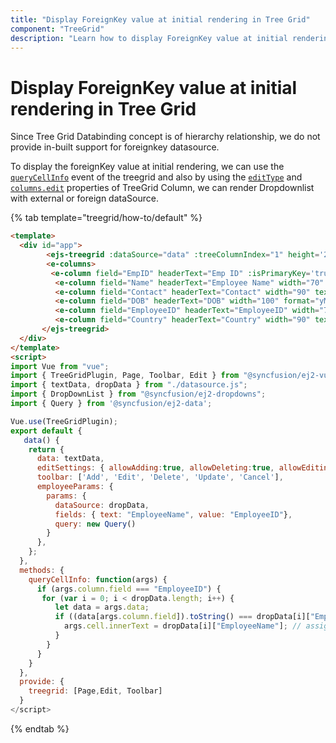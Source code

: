 ```yaml
---
title: "Display ForeignKey value at initial rendering in Tree Grid"
component: "TreeGrid"
description: "Learn how to display ForeignKey value at initial rendering in Tree Grid."
---
```


# Display ForeignKey value at initial rendering in Tree Grid

Since Tree Grid Databinding concept is of hierarchy relationship, we do not provide in-built support for foreignkey datasource.

To display the foreignKey value at initial rendering, we can use the [`queryCellInfo`](../api/treegrid/#querycellinfo) event of the treegrid and also by using the [`editType`](../api/treegrid/column/#edittype) and [`columns.edit`](../api/treegrid/column/#edit) properties of TreeGrid Column, we can render Dropdownlist with external or foreign dataSource.

{% tab template="treegrid/how-to/default" %}

```html
<template>
  <div id="app">
        <ejs-treegrid :dataSource="data" :treeColumnIndex="1" height='260px' :allowSorting='true' :queryCellInfo='queryCellInfo' childMapping='Children' :editSettings="editSettings" :toolbar="toolbar"  ref="treegrid">
        <e-columns>
         <e-column field="EmpID" headerText="Emp ID" :isPrimaryKey='true' width="70" textAlign="Right"></e-column>
          <e-column field="Name" headerText="Employee Name" width="70" ></e-column>
          <e-column field="Contact" headerText="Contact" width="90" textAlign="Right"></e-column>
          <e-column field="DOB" headerText="DOB" width="100" format="yMd" editType='datepickeredit' textAlign="Right"></e-column>
          <e-column field="EmployeeID" headerText="EmployeeID" width="70" editType= 'dropdownedit' :edit="employeeParams" ></e-column>
          <e-column field="Country" headerText="Country" width="90" textAlign="Left"></e-column>
       </ejs-treegrid>
  </div>
</template>
<script>
import Vue from "vue";
import { TreeGridPlugin, Page, Toolbar, Edit } from "@syncfusion/ej2-vue-treegrid";
import { textData, dropData } from "./datasource.js";
import { DropDownList } from "@syncfusion/ej2-dropdowns";
import { Query } from '@syncfusion/ej2-data';

Vue.use(TreeGridPlugin);
export default {
   data() {
    return {
      data: textData,
      editSettings: { allowAdding:true, allowDeleting:true, allowEditing: true },
      toolbar: ['Add', 'Edit', 'Delete', 'Update', 'Cancel'],
      employeeParams: {
        params: {
          dataSource: dropData,
          fields: { text: "EmployeeName", value: "EmployeeID"},
          query: new Query()
        }
      },
    };
  },
  methods: {
    queryCellInfo: function(args) {
      if (args.column.field === "EmployeeID") {
       for (var i = 0; i < dropData.length; i++) {
          let data = args.data;
          if ((data[args.column.field]).toString() === dropData[i]["EmployeeID"]) {
            args.cell.innerText = dropData[i]["EmployeeName"]; // assign the foreignkey field value to the innertext
          }
        }
      }
    }
  },
  provide: {
    treegrid: [Page,Edit, Toolbar]
  }
</script>

```

{% endtab %}
